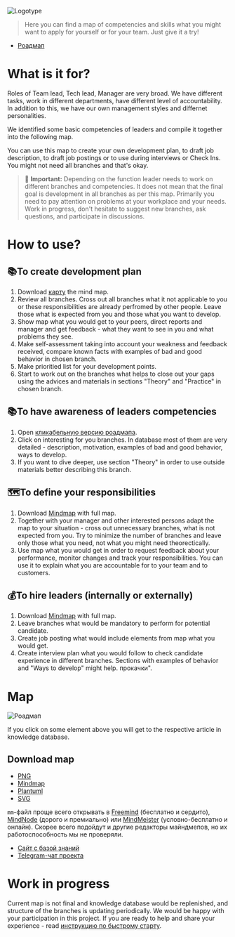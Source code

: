 ![Logotype](logo.png)
> Here you can find a map of competencies and skills what you might want to apply for yourself or for your team. Just give it a try! 
- [Роадмап](https://tlroadmap.io/roadmap-ru.svg)

# What is it for?
Roles of Team lead, Tech lead, Manager are very broad. We have different tasks, work in different departments, have different level of accountability. In addition to this, we have our own management styles and differnet personalities. 

We identified some basic competencies of leaders and compile it together into the following map. 

You can use this map to create your own development plan, to draft job description, to draft job postings or to use during interviews or Check Ins. You might not need all branches and that's okay. 

> 🚨 **Important:** Depending on the function leader needs to work on different branches and competencies. It does not mean that the final goal is development in all branches as per this map. Primarily you need to pay attention on problems at your workplace and your needs. 
Work in progress, don't hesitate to suggest new branches, ask questions, and participate in discussions. 

# How to use?
## 📚To create development plan
1. Download [карту](https://tlroadmap.io/roadmap-ru.mm) the mind map. 
2. Review all branches. Cross out all branches what it not applicable to you or these responsibilities are already perfromed by other people. Leave those what is expected from you and those what you want to develop. 
3. Show map what you would get to your peers, direct reports and manager and get feedback - what they want to see in you and what problems they see. 
4. Make self-assessment taking into account your weakness and feedback received, compare known facts with examples of bad and good behavior in chosen branch. 
5. Make prioritied list for your development points. 
6. Start to work out on the branches what helps to close out your gaps using the advices and materials in sections "Theory" and "Practice" in chosen branch. 

## 📚To have awareness of leaders competencies
1. Open [кликабельную версию роадмапа](https://tlroadmap.io/roadmap-ru.svg).
2. Click on interesting for you branches. In database most of them are very detailed - description, motivation, examples of bad and good behavior, ways to develop. 
3. If you want to dive deeper, use section "Theory" in order to use outside materials better describing this branch.

## 🗺To define your responsibilities
1. Download [Mindmap](https://tlroadmap.io/roadmap-ru.mm) with full map.
2. Together with your manager and other interested persons adapt the map to your situation - cross out unnecessary branches, what is not expected from you. Try to minimize the number of branches and leave only those what you need, not what you might need theorectically. 
3. Use map what you would get in order to request feedback about your performance, monitor changes and track your responsibilities. You can use it to explain what you are accountable for to your team and to customers. 

## 💰To hire leaders (internally or externally)
1. Download [Mindmap](https://tlroadmap.io/roadmap-ru.mm) with full map. 
2. Leave branches what would be mandatory to perform for potential candidate. 
3. Create job posting what would include elements from map what you would get. 
4. Create interview plan what you would follow to check candidate experience in different branches. Sections with examples of behavior and "Ways to develop" might help.  прокачки".

# Map

![Роадмап](https://tlroadmap.io/roadmap-ru.svg?sanitize=true)

If you click on some element above you will get to the respective article in knowledge database. 

## Download map
- [PNG](https://tlroadmap.io/roadmap-ru.png)
- [Mindmap](https://tlroadmap.io/roadmap-ru.mm)
- [Plantuml](https://tlroadmap.io/roadmap-ru.puml)
- [SVG](https://tlroadmap.io/roadmap-ru.svg)

`mm`-файл проще всего открывать в [Freemind](https://sourceforge.net/projects/freemind/) (бесплатно и сердито), [MindNode](https://mindnode.com/) (дорого и премиально) или [MindMeister](https://mindmeister.com) (условно-бесплатно и онлайн). Скорее всего подойдут и другие редакторы майндмепов, но их работоспособность мы не проверяли.
- [Сайт с базой знаний](https://tlroadmap.io)
- [Telegram-чат проекта](https://tlinks.run/tlbootcamp)

# Work in progress
Current map is not final and knowledge database would be replenished, and structure of the branches is updating periodically. We would be happy with your participation in this project. If you are ready to help and share your experience - read [инструкцию по быстрому старту](CONTRIBUTING.md).
